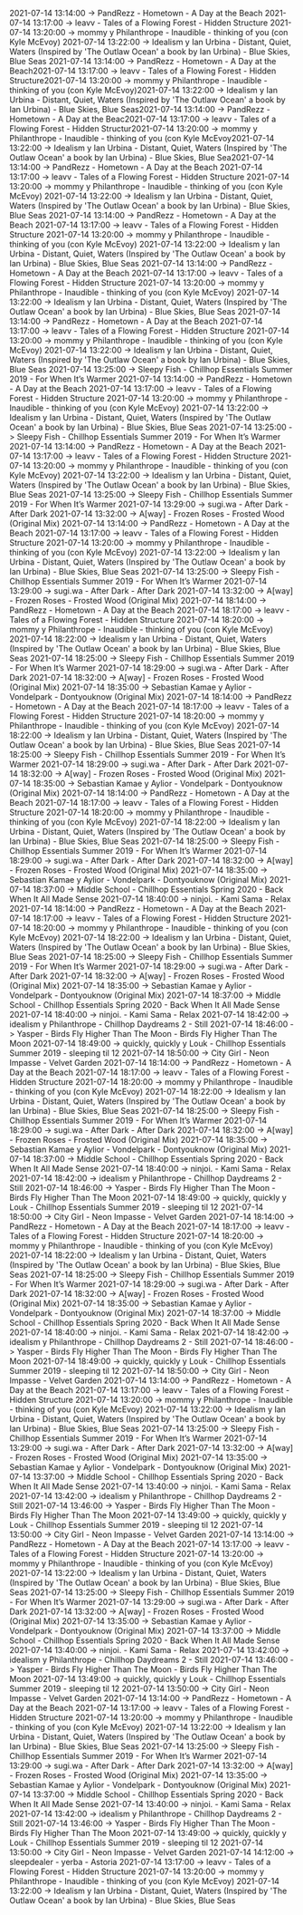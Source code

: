 2021-07-14 13:14:00 -> PandRezz - Hometown - A Day at the Beach
2021-07-14 13:17:00 -> leavv - Tales of a Flowing Forest - Hidden Structure
2021-07-14 13:20:00 -> mommy y Philanthrope - Inaudible - thinking of you (con Kyle McEvoy)
2021-07-14 13:22:00 -> Idealism y Ian Urbina - Distant, Quiet, Waters (Inspired by 'The Outlaw Ocean' a book by Ian Urbina) - Blue Skies, Blue Seas
2021-07-14 13:14:00 -> PandRezz - Hometown - A Day at the Beach2021-07-14 13:17:00 -> leavv - Tales of a Flowing Forest - Hidden Structure2021-07-14 13:20:00 -> mommy y Philanthrope - Inaudible - thinking of you (con Kyle McEvoy)2021-07-14 13:22:00 -> Idealism y Ian Urbina - Distant, Quiet, Waters (Inspired by 'The Outlaw Ocean' a book by Ian Urbina) - Blue Skies, Blue Seas2021-07-14 13:14:00 -> PandRezz - Hometown - A Day at the Beac2021-07-14 13:17:00 -> leavv - Tales of a Flowing Forest - Hidden Structur2021-07-14 13:20:00 -> mommy y Philanthrope - Inaudible - thinking of you (con Kyle McEvoy2021-07-14 13:22:00 -> Idealism y Ian Urbina - Distant, Quiet, Waters (Inspired by 'The Outlaw Ocean' a book by Ian Urbina) - Blue Skies, Blue Sea2021-07-14 13:14:00 -> PandRezz - Hometown - A Day at the Beach
2021-07-14 13:17:00 -> leavv - Tales of a Flowing Forest - Hidden Structure
2021-07-14 13:20:00 -> mommy y Philanthrope - Inaudible - thinking of you (con Kyle McEvoy)
2021-07-14 13:22:00 -> Idealism y Ian Urbina - Distant, Quiet, Waters (Inspired by 'The Outlaw Ocean' a book by Ian Urbina) - Blue Skies, Blue Seas
2021-07-14 13:14:00 -> PandRezz - Hometown - A Day at the Beach
2021-07-14 13:17:00 -> leavv - Tales of a Flowing Forest - Hidden Structure
2021-07-14 13:20:00 -> mommy y Philanthrope - Inaudible - thinking of you (con Kyle McEvoy)
2021-07-14 13:22:00 -> Idealism y Ian Urbina - Distant, Quiet, Waters (Inspired by 'The Outlaw Ocean' a book by Ian Urbina) - Blue Skies, Blue Seas
2021-07-14 13:14:00 -> PandRezz - Hometown - A Day at the Beach
2021-07-14 13:17:00 -> leavv - Tales of a Flowing Forest - Hidden Structure
2021-07-14 13:20:00 -> mommy y Philanthrope - Inaudible - thinking of you (con Kyle McEvoy)
2021-07-14 13:22:00 -> Idealism y Ian Urbina - Distant, Quiet, Waters (Inspired by 'The Outlaw Ocean' a book by Ian Urbina) - Blue Skies, Blue Seas
2021-07-14 13:14:00 -> PandRezz - Hometown - A Day at the Beach
2021-07-14 13:17:00 -> leavv - Tales of a Flowing Forest - Hidden Structure
2021-07-14 13:20:00 -> mommy y Philanthrope - Inaudible - thinking of you (con Kyle McEvoy)
2021-07-14 13:22:00 -> Idealism y Ian Urbina - Distant, Quiet, Waters (Inspired by 'The Outlaw Ocean' a book by Ian Urbina) - Blue Skies, Blue Seas
2021-07-14 13:25:00 -> Sleepy Fish - Chillhop Essentials Summer 2019 - For When It’s Warmer
2021-07-14 13:14:00 -> PandRezz - Hometown - A Day at the Beach
2021-07-14 13:17:00 -> leavv - Tales of a Flowing Forest - Hidden Structure
2021-07-14 13:20:00 -> mommy y Philanthrope - Inaudible - thinking of you (con Kyle McEvoy)
2021-07-14 13:22:00 -> Idealism y Ian Urbina - Distant, Quiet, Waters (Inspired by 'The Outlaw Ocean' a book by Ian Urbina) - Blue Skies, Blue Seas
2021-07-14 13:25:00 -> Sleepy Fish - Chillhop Essentials Summer 2019 - For When It’s Warmer
2021-07-14 13:14:00 -> PandRezz - Hometown - A Day at the Beach
2021-07-14 13:17:00 -> leavv - Tales of a Flowing Forest - Hidden Structure
2021-07-14 13:20:00 -> mommy y Philanthrope - Inaudible - thinking of you (con Kyle McEvoy)
2021-07-14 13:22:00 -> Idealism y Ian Urbina - Distant, Quiet, Waters (Inspired by 'The Outlaw Ocean' a book by Ian Urbina) - Blue Skies, Blue Seas
2021-07-14 13:25:00 -> Sleepy Fish - Chillhop Essentials Summer 2019 - For When It’s Warmer
2021-07-14 13:29:00 -> sugi.wa - After Dark - After Dark
2021-07-14 13:32:00 -> A[way] - Frozen Roses - Frosted Wood (Original Mix)
2021-07-14 13:14:00 -> PandRezz - Hometown - A Day at the Beach
2021-07-14 13:17:00 -> leavv - Tales of a Flowing Forest - Hidden Structure
2021-07-14 13:20:00 -> mommy y Philanthrope - Inaudible - thinking of you (con Kyle McEvoy)
2021-07-14 13:22:00 -> Idealism y Ian Urbina - Distant, Quiet, Waters (Inspired by 'The Outlaw Ocean' a book by Ian Urbina) - Blue Skies, Blue Seas
2021-07-14 13:25:00 -> Sleepy Fish - Chillhop Essentials Summer 2019 - For When It’s Warmer
2021-07-14 13:29:00 -> sugi.wa - After Dark - After Dark
2021-07-14 13:32:00 -> A[way] - Frozen Roses - Frosted Wood (Original Mix)
2021-07-14 18:14:00 -> PandRezz - Hometown - A Day at the Beach
2021-07-14 18:17:00 -> leavv - Tales of a Flowing Forest - Hidden Structure
2021-07-14 18:20:00 -> mommy y Philanthrope - Inaudible - thinking of you (con Kyle McEvoy)
2021-07-14 18:22:00 -> Idealism y Ian Urbina - Distant, Quiet, Waters (Inspired by 'The Outlaw Ocean' a book by Ian Urbina) - Blue Skies, Blue Seas
2021-07-14 18:25:00 -> Sleepy Fish - Chillhop Essentials Summer 2019 - For When It’s Warmer
2021-07-14 18:29:00 -> sugi.wa - After Dark - After Dark
2021-07-14 18:32:00 -> A[way] - Frozen Roses - Frosted Wood (Original Mix)
2021-07-14 18:35:00 -> Sebastian Kamae y Aylior - Vondelpark - Dontyouknow (Original Mix)
2021-07-14 18:14:00 -> PandRezz - Hometown - A Day at the Beach
2021-07-14 18:17:00 -> leavv - Tales of a Flowing Forest - Hidden Structure
2021-07-14 18:20:00 -> mommy y Philanthrope - Inaudible - thinking of you (con Kyle McEvoy)
2021-07-14 18:22:00 -> Idealism y Ian Urbina - Distant, Quiet, Waters (Inspired by 'The Outlaw Ocean' a book by Ian Urbina) - Blue Skies, Blue Seas
2021-07-14 18:25:00 -> Sleepy Fish - Chillhop Essentials Summer 2019 - For When It’s Warmer
2021-07-14 18:29:00 -> sugi.wa - After Dark - After Dark
2021-07-14 18:32:00 -> A[way] - Frozen Roses - Frosted Wood (Original Mix)
2021-07-14 18:35:00 -> Sebastian Kamae y Aylior - Vondelpark - Dontyouknow (Original Mix)
2021-07-14 18:14:00 -> PandRezz - Hometown - A Day at the Beach
2021-07-14 18:17:00 -> leavv - Tales of a Flowing Forest - Hidden Structure
2021-07-14 18:20:00 -> mommy y Philanthrope - Inaudible - thinking of you (con Kyle McEvoy)
2021-07-14 18:22:00 -> Idealism y Ian Urbina - Distant, Quiet, Waters (Inspired by 'The Outlaw Ocean' a book by Ian Urbina) - Blue Skies, Blue Seas
2021-07-14 18:25:00 -> Sleepy Fish - Chillhop Essentials Summer 2019 - For When It’s Warmer
2021-07-14 18:29:00 -> sugi.wa - After Dark - After Dark
2021-07-14 18:32:00 -> A[way] - Frozen Roses - Frosted Wood (Original Mix)
2021-07-14 18:35:00 -> Sebastian Kamae y Aylior - Vondelpark - Dontyouknow (Original Mix)
2021-07-14 18:37:00 -> Middle School - Chillhop Essentials Spring 2020 - Back When It All Made Sense
2021-07-14 18:40:00 -> ninjoi. - Kami Sama - Relax
2021-07-14 18:14:00 -> PandRezz - Hometown - A Day at the Beach
2021-07-14 18:17:00 -> leavv - Tales of a Flowing Forest - Hidden Structure
2021-07-14 18:20:00 -> mommy y Philanthrope - Inaudible - thinking of you (con Kyle McEvoy)
2021-07-14 18:22:00 -> Idealism y Ian Urbina - Distant, Quiet, Waters (Inspired by 'The Outlaw Ocean' a book by Ian Urbina) - Blue Skies, Blue Seas
2021-07-14 18:25:00 -> Sleepy Fish - Chillhop Essentials Summer 2019 - For When It’s Warmer
2021-07-14 18:29:00 -> sugi.wa - After Dark - After Dark
2021-07-14 18:32:00 -> A[way] - Frozen Roses - Frosted Wood (Original Mix)
2021-07-14 18:35:00 -> Sebastian Kamae y Aylior - Vondelpark - Dontyouknow (Original Mix)
2021-07-14 18:37:00 -> Middle School - Chillhop Essentials Spring 2020 - Back When It All Made Sense
2021-07-14 18:40:00 -> ninjoi. - Kami Sama - Relax
2021-07-14 18:42:00 -> idealism y Philanthrope - Chillhop Daydreams 2 - Still
2021-07-14 18:46:00 -> Yasper - Birds Fly Higher Than The Moon - Birds Fly Higher Than The Moon
2021-07-14 18:49:00 -> quickly, quickly y Louk - Chillhop Essentials Summer 2019 - sleeping til 12
2021-07-14 18:50:00 -> City Girl - Neon Impasse - Velvet Garden
2021-07-14 18:14:00 -> PandRezz - Hometown - A Day at the Beach
2021-07-14 18:17:00 -> leavv - Tales of a Flowing Forest - Hidden Structure
2021-07-14 18:20:00 -> mommy y Philanthrope - Inaudible - thinking of you (con Kyle McEvoy)
2021-07-14 18:22:00 -> Idealism y Ian Urbina - Distant, Quiet, Waters (Inspired by 'The Outlaw Ocean' a book by Ian Urbina) - Blue Skies, Blue Seas
2021-07-14 18:25:00 -> Sleepy Fish - Chillhop Essentials Summer 2019 - For When It’s Warmer
2021-07-14 18:29:00 -> sugi.wa - After Dark - After Dark
2021-07-14 18:32:00 -> A[way] - Frozen Roses - Frosted Wood (Original Mix)
2021-07-14 18:35:00 -> Sebastian Kamae y Aylior - Vondelpark - Dontyouknow (Original Mix)
2021-07-14 18:37:00 -> Middle School - Chillhop Essentials Spring 2020 - Back When It All Made Sense
2021-07-14 18:40:00 -> ninjoi. - Kami Sama - Relax
2021-07-14 18:42:00 -> idealism y Philanthrope - Chillhop Daydreams 2 - Still
2021-07-14 18:46:00 -> Yasper - Birds Fly Higher Than The Moon - Birds Fly Higher Than The Moon
2021-07-14 18:49:00 -> quickly, quickly y Louk - Chillhop Essentials Summer 2019 - sleeping til 12
2021-07-14 18:50:00 -> City Girl - Neon Impasse - Velvet Garden
2021-07-14 18:14:00 -> PandRezz - Hometown - A Day at the Beach
2021-07-14 18:17:00 -> leavv - Tales of a Flowing Forest - Hidden Structure
2021-07-14 18:20:00 -> mommy y Philanthrope - Inaudible - thinking of you (con Kyle McEvoy)
2021-07-14 18:22:00 -> Idealism y Ian Urbina - Distant, Quiet, Waters (Inspired by 'The Outlaw Ocean' a book by Ian Urbina) - Blue Skies, Blue Seas
2021-07-14 18:25:00 -> Sleepy Fish - Chillhop Essentials Summer 2019 - For When It’s Warmer
2021-07-14 18:29:00 -> sugi.wa - After Dark - After Dark
2021-07-14 18:32:00 -> A[way] - Frozen Roses - Frosted Wood (Original Mix)
2021-07-14 18:35:00 -> Sebastian Kamae y Aylior - Vondelpark - Dontyouknow (Original Mix)
2021-07-14 18:37:00 -> Middle School - Chillhop Essentials Spring 2020 - Back When It All Made Sense
2021-07-14 18:40:00 -> ninjoi. - Kami Sama - Relax
2021-07-14 18:42:00 -> idealism y Philanthrope - Chillhop Daydreams 2 - Still
2021-07-14 18:46:00 -> Yasper - Birds Fly Higher Than The Moon - Birds Fly Higher Than The Moon
2021-07-14 18:49:00 -> quickly, quickly y Louk - Chillhop Essentials Summer 2019 - sleeping til 12
2021-07-14 18:50:00 -> City Girl - Neon Impasse - Velvet Garden
2021-07-14 13:14:00 -> PandRezz - Hometown - A Day at the Beach
2021-07-14 13:17:00 -> leavv - Tales of a Flowing Forest - Hidden Structure
2021-07-14 13:20:00 -> mommy y Philanthrope - Inaudible - thinking of you (con Kyle McEvoy)
2021-07-14 13:22:00 -> Idealism y Ian Urbina - Distant, Quiet, Waters (Inspired by 'The Outlaw Ocean' a book by Ian Urbina) - Blue Skies, Blue Seas
2021-07-14 13:25:00 -> Sleepy Fish - Chillhop Essentials Summer 2019 - For When It’s Warmer
2021-07-14 13:29:00 -> sugi.wa - After Dark - After Dark
2021-07-14 13:32:00 -> A[way] - Frozen Roses - Frosted Wood (Original Mix)
2021-07-14 13:35:00 -> Sebastian Kamae y Aylior - Vondelpark - Dontyouknow (Original Mix)
2021-07-14 13:37:00 -> Middle School - Chillhop Essentials Spring 2020 - Back When It All Made Sense
2021-07-14 13:40:00 -> ninjoi. - Kami Sama - Relax
2021-07-14 13:42:00 -> idealism y Philanthrope - Chillhop Daydreams 2 - Still
2021-07-14 13:46:00 -> Yasper - Birds Fly Higher Than The Moon - Birds Fly Higher Than The Moon
2021-07-14 13:49:00 -> quickly, quickly y Louk - Chillhop Essentials Summer 2019 - sleeping til 12
2021-07-14 13:50:00 -> City Girl - Neon Impasse - Velvet Garden
2021-07-14 13:14:00 -> PandRezz - Hometown - A Day at the Beach
2021-07-14 13:17:00 -> leavv - Tales of a Flowing Forest - Hidden Structure
2021-07-14 13:20:00 -> mommy y Philanthrope - Inaudible - thinking of you (con Kyle McEvoy)
2021-07-14 13:22:00 -> Idealism y Ian Urbina - Distant, Quiet, Waters (Inspired by 'The Outlaw Ocean' a book by Ian Urbina) - Blue Skies, Blue Seas
2021-07-14 13:25:00 -> Sleepy Fish - Chillhop Essentials Summer 2019 - For When It’s Warmer
2021-07-14 13:29:00 -> sugi.wa - After Dark - After Dark
2021-07-14 13:32:00 -> A[way] - Frozen Roses - Frosted Wood (Original Mix)
2021-07-14 13:35:00 -> Sebastian Kamae y Aylior - Vondelpark - Dontyouknow (Original Mix)
2021-07-14 13:37:00 -> Middle School - Chillhop Essentials Spring 2020 - Back When It All Made Sense
2021-07-14 13:40:00 -> ninjoi. - Kami Sama - Relax
2021-07-14 13:42:00 -> idealism y Philanthrope - Chillhop Daydreams 2 - Still
2021-07-14 13:46:00 -> Yasper - Birds Fly Higher Than The Moon - Birds Fly Higher Than The Moon
2021-07-14 13:49:00 -> quickly, quickly y Louk - Chillhop Essentials Summer 2019 - sleeping til 12
2021-07-14 13:50:00 -> City Girl - Neon Impasse - Velvet Garden
2021-07-14 13:14:00 -> PandRezz - Hometown - A Day at the Beach
2021-07-14 13:17:00 -> leavv - Tales of a Flowing Forest - Hidden Structure
2021-07-14 13:20:00 -> mommy y Philanthrope - Inaudible - thinking of you (con Kyle McEvoy)
2021-07-14 13:22:00 -> Idealism y Ian Urbina - Distant, Quiet, Waters (Inspired by 'The Outlaw Ocean' a book by Ian Urbina) - Blue Skies, Blue Seas
2021-07-14 13:25:00 -> Sleepy Fish - Chillhop Essentials Summer 2019 - For When It’s Warmer
2021-07-14 13:29:00 -> sugi.wa - After Dark - After Dark
2021-07-14 13:32:00 -> A[way] - Frozen Roses - Frosted Wood (Original Mix)
2021-07-14 13:35:00 -> Sebastian Kamae y Aylior - Vondelpark - Dontyouknow (Original Mix)
2021-07-14 13:37:00 -> Middle School - Chillhop Essentials Spring 2020 - Back When It All Made Sense
2021-07-14 13:40:00 -> ninjoi. - Kami Sama - Relax
2021-07-14 13:42:00 -> idealism y Philanthrope - Chillhop Daydreams 2 - Still
2021-07-14 13:46:00 -> Yasper - Birds Fly Higher Than The Moon - Birds Fly Higher Than The Moon
2021-07-14 13:49:00 -> quickly, quickly y Louk - Chillhop Essentials Summer 2019 - sleeping til 12
2021-07-14 13:50:00 -> City Girl - Neon Impasse - Velvet Garden
2021-07-14 14:12:00 -> sleepdealer - yerba - Astoria
2021-07-14 13:17:00 -> leavv - Tales of a Flowing Forest - Hidden Structure
2021-07-14 13:20:00 -> mommy y Philanthrope - Inaudible - thinking of you (con Kyle McEvoy)
2021-07-14 13:22:00 -> Idealism y Ian Urbina - Distant, Quiet, Waters (Inspired by 'The Outlaw Ocean' a book by Ian Urbina) - Blue Skies, Blue Seas
